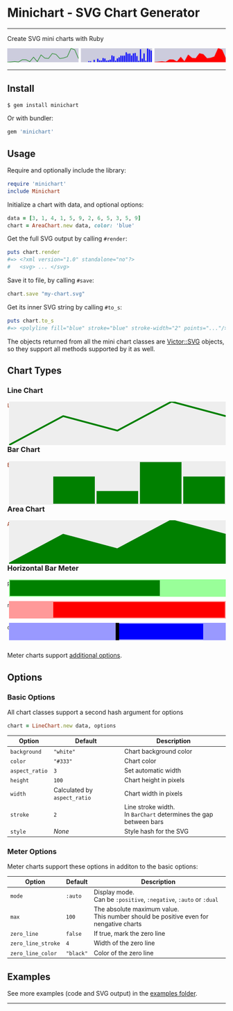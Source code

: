 # Minichart - SVG Chart Generator

---

Create SVG mini charts with Ruby

![demo](examples/multiple.svg)

---

## Install

```shell
$ gem install minichart
```

Or with bundler:

```ruby
gem 'minichart'
```

## Usage

Require and optionally include the library:

```ruby
require 'minichart'
include Minichart
```

Initialize a chart with data, and optional options:

```ruby
data = [3, 1, 4, 1, 5, 9, 2, 6, 5, 3, 5, 9]
chart = AreaChart.new data, color: 'blue'
```

Get the full SVG output by calling `#render`:

```ruby
puts chart.render
#=> <?xml version="1.0" standalone="no"?>
#   <svg> ... </svg>
```

Save it to file, by calling `#save`:

```ruby
chart.save "my-chart.svg"
```

Get its inner SVG string by calling `#to_s`:

```ruby
puts chart.to_s
#=> <polyline fill="blue" stroke="blue" stroke-width="2" points="..."/>
```


The objects returned from all the mini chart classes are [Victor::SVG][2] objects, so they support all methods supported by it as well.

## Chart Types

### Line Chart

<img src='examples/line_chart.svg' align='right'>

```ruby
LineChart.new data, height: 50, background: '#eee',
  aspect_ratio: 5, color: 'green'
```

### Bar Chart

<img src='examples/bar_chart.svg' align='right'>

```ruby
BarChart.new data, height: 50, background: '#eee',
  aspect_ratio: 5, color: 'green'
```

### Area Chart

<img src='examples/area_chart.svg' align='right'>

```ruby
AreaChart.new data, height: 50, background: '#eee',
  aspect_ratio: 5, color: 'green'
```

### Horizontal Bar Meter

<img src='examples/multiple_horizontal_bars.svg' align='right'>

```ruby
positive = HorizontalBarMeter.new 70,
  height: 20, width: 250, background: '#9f9', color: 'green'

negative = HorizontalBarMeter.new -80,
  height: 20, width: 250, background: '#f99', color: 'red'

dual = HorizontalBarMeter.new 80,
  height: 20, width: 250, background: '#99f', color: 'blue',
  mode: :dual, zero_line: true
```

Meter charts support [additional options](#meter-options).

## Options

### Basic Options

All chart classes support a second hash argument for options

```ruby
chart = LineChart.new data, options
```

| Option         | Default                      | Description                                                  |
| -------------- | ---------------------------- | ------------------------------------------------------------ |
| `background`   | `"white"`                    | Chart background color                                       |
| `color`        | `"#333"`                     | Chart color                                                  |
| `aspect_ratio` | `3`                          | Set automatic width                                          |
| `height`       | `100`                        | Chart height in pixels                                       |
| `width`        | Calculated by `aspect_ratio` | Chart width in pixels                                        |
| `stroke`       | `2`                          | Line stroke width.<br />In `BarChart` determines the gap between bars |
| `style`        | *None*                       | Style hash for the SVG                                       |


### Meter Options

Meter charts support these options in additon to the basic options:

| Option             | Default   | Description                                                  |
| ------------------ | --------- | ------------------------------------------------------------ |
| `mode`             | `:auto`   | Display mode.<br />Can be `:positive`, `:negative`, `:auto` or `:dual` |
| `max`              | `100`     | The absolute maximum value.<br />This number should be positive even for nengative charts |
| `zero_line`        | `false`   | If true, mark the zero line                                  |
| `zero_line_stroke` | `4`       | Width of the zero line                                       |
| `zero_line_color`  | `"black"` | Color of the zero line                                       |

## Examples

See more examples (code and SVG output) in the [examples folder][1].

---


[1]: https://github.com/DannyBen/minichart/tree/master/examples#examples
[2]: https://github.com/DannyBen/victor